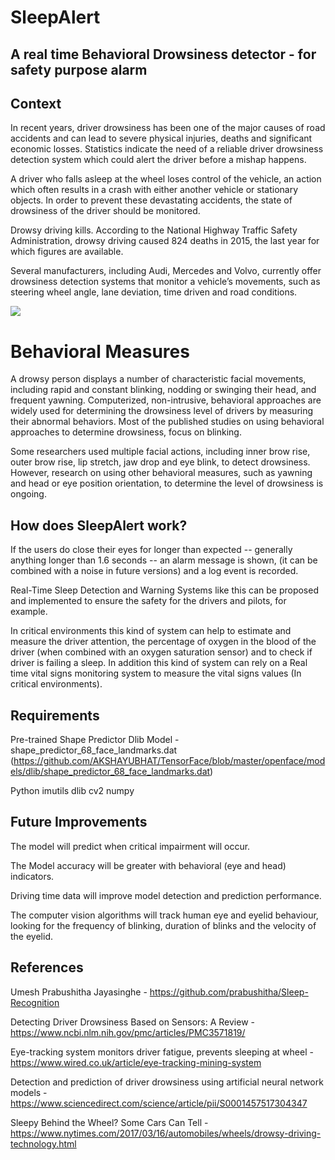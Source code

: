 # SleepAlert
## A real time Behavioral Drowsiness detector - for safety purpose alarm

## Context

In recent years, driver drowsiness has been one of the major causes of road accidents and can lead to severe physical injuries, deaths and significant economic losses. Statistics indicate the need of a reliable driver drowsiness detection system which could alert the driver before a mishap happens. 

A driver who falls asleep at the wheel loses control of the vehicle, an action which often results in a crash with either another vehicle or stationary objects. In order to prevent these devastating accidents, the state of drowsiness of the driver should be monitored.

Drowsy driving kills. According to the National Highway Traffic Safety Administration, drowsy driving caused 824 deaths in 2015, the last year for which figures are available.

Several manufacturers, including Audi, Mercedes and Volvo, currently offer drowsiness detection systems that monitor a vehicle’s movements, such as steering wheel angle, lane deviation, time driven and road conditions.

<img src="images/sleeprec.gif">

# Behavioral Measures

A drowsy person displays a number of characteristic facial movements, including rapid and constant blinking, nodding or swinging their head, and frequent yawning. Computerized, non-intrusive, behavioral approaches are widely used for determining the drowsiness level of drivers by measuring their abnormal behaviors. Most of the published studies on using behavioral approaches to determine drowsiness, focus on blinking. 

Some researchers used multiple facial actions, including inner brow rise, outer brow rise, lip stretch, jaw drop and eye blink, to detect drowsiness. However, research on using other behavioral measures, such as yawning and head or eye position orientation, to determine the level of drowsiness is ongoing.

## How does SleepAlert work?

If the users do close their eyes for longer than expected -- generally anything longer than 1.6 seconds -- an alarm message is shown, (it can be combined with a noise in future versions) and a log event is recorded.

Real-Time Sleep Detection and Warning Systems like this can be proposed and implemented to ensure the safety for the drivers and pilots, for example.

In critical environments this kind of system can help to estimate and measure the driver attention, the percentage of oxygen in the blood of the driver (when combined with an oxygen saturation sensor) and to check if driver is failing a sleep. In addition this kind of system can rely on a Real time vital signs monitoring system to measure the vital signs values (In critical environments). 

## Requirements 

Pre-trained Shape Predictor Dlib Model - shape_predictor_68_face_landmarks.dat (https://github.com/AKSHAYUBHAT/TensorFace/blob/master/openface/models/dlib/shape_predictor_68_face_landmarks.dat)

Python 
imutils 
dlib 
cv2 
numpy

## Future Improvements

The model will predict when critical impairment will occur.

The Model accuracy will be greater with behavioral (eye and head) indicators.

Driving time data will improve model detection and prediction performance.
    
The computer vision algorithms will track human eye and eyelid behaviour, looking for the frequency of blinking, duration of blinks and the velocity of the eyelid.
    
## References
Umesh Prabushitha Jayasinghe - https://github.com/prabushitha/Sleep-Recognition

Detecting Driver Drowsiness Based on Sensors: A Review - https://www.ncbi.nlm.nih.gov/pmc/articles/PMC3571819/

Eye-tracking system monitors driver fatigue, prevents sleeping at wheel - https://www.wired.co.uk/article/eye-tracking-mining-system

Detection and prediction of driver drowsiness using artificial neural network models - https://www.sciencedirect.com/science/article/pii/S0001457517304347 

Sleepy Behind the Wheel? Some Cars Can Tell - https://www.nytimes.com/2017/03/16/automobiles/wheels/drowsy-driving-technology.html



